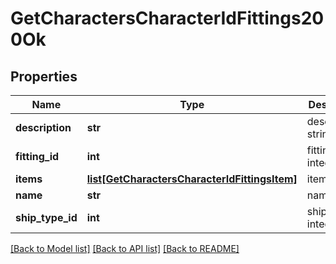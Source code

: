 # GetCharactersCharacterIdFittings200Ok

## Properties
Name | Type | Description | Notes
------------ | ------------- | ------------- | -------------
**description** | **str** | description string | 
**fitting_id** | **int** | fitting_id integer | 
**items** | [**list[GetCharactersCharacterIdFittingsItem]**](GetCharactersCharacterIdFittingsItem.md) | items array | 
**name** | **str** | name string | 
**ship_type_id** | **int** | ship_type_id integer | 

[[Back to Model list]](../README.md#documentation-for-models) [[Back to API list]](../README.md#documentation-for-api-endpoints) [[Back to README]](../README.md)



